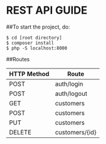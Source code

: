 # REST API GUIDE

##To start the project, do:

``` 
$ cd [root directory]
$ composer install
$ php -S localhost:8000
```

##Routes

HTTP Method | Route
------------ | -------------
POST | auth/login
POST | auth/logout
GET | customers
POST | customers
PUT | customers
DELETE | customers/{id}


